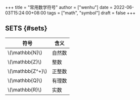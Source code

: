+++
title = "常用数学符号"
author = ["wenhu"]
date = 2022-06-03T15:24:00+08:00
tags = ["math", "symbol"]
draft = false
+++

## SETS {#sets}

| 符号               | 含义 |
|------------------|----|
| \\(\mathbb{N}\\)   | 自然数 |
| \\(\mathbb{Z}\\)   | 整数 |
| \\(\mathbb{Z^+}\\) | 正整数 |
| \\(\mathbb{Q}\\)   | 有理数 |
| \\(\mathbb{R}\\)   | 实数 |
